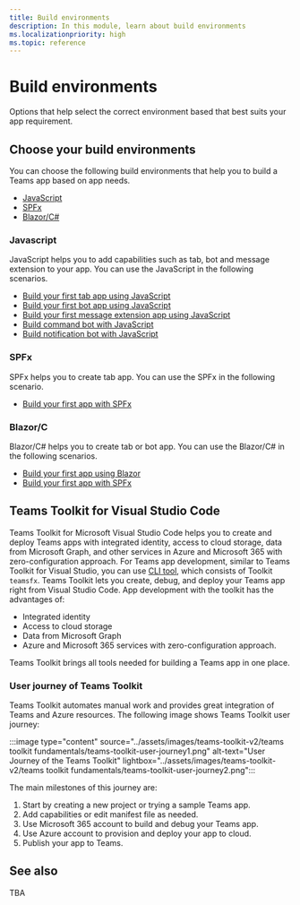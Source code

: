 ```yaml
---
title: Build environments
description: In this module, learn about build environments
ms.localizationpriority: high
ms.topic: reference
---
```

# Build environments

Options that help select the correct environment based that best suits your app requirement.

## Choose your build environments

You can choose the following build environments that help you to build a Teams app based on app needs.

* [JavaScript](#javascript)
* [SPFx](#spfx)
* [Blazor/C#](#blazorc)

### Javascript

JavaScript helps you to add capabilities such as tab, bot and message extension to your app. You can use the JavaScript in the following scenarios.

* [Build your first tab app using JavaScript](../sbs-gs-javascript.yml)
* [Build your first bot app using JavaScript](../sbs-gs-bot.yml)
* [Build your first message extension app using JavaScript](../sbs-gs-msgext.yml)
* [Build command bot with JavaScript](../sbs-gs-commandbot.yml)
* [Build notification bot with JavaScript](../sbs-gs-notificationbot.yml)

### SPFx

SPFx helps you to create tab app. You can use the SPFx in the following scenario.

* [Build your first app with SPFx](../sbs-gs-spfx.yml)

### Blazor/C #

Blazor/C# helps you to create tab or bot app. You can use the Blazor/C# in the following scenarios.

* [Build your first app using Blazor](../sbs-gs-blazorupdate.yml)
* [Build your first app with SPFx](../sbs-gs-spfx.yml)

## Teams Toolkit for Visual Studio Code

Teams Toolkit for Microsoft Visual Studio Code helps you to create and deploy Teams apps with integrated identity, access to cloud storage, data from Microsoft Graph, and other services in Azure and Microsoft 365 with zero-configuration approach. For Teams app development, similar to Teams Toolkit for Visual Studio, you can use [CLI tool](https://github.com/OfficeDev/TeamsFx/blob/dev/docs/cli/user-manual.md), which consists of Toolkit `teamsfx`.
Teams Toolkit lets you create, debug, and deploy your Teams app right from Visual Studio Code. App development with the toolkit has the advantages of:

* Integrated identity
* Access to cloud storage
* Data from Microsoft Graph
* Azure and Microsoft 365 services with zero-configuration approach.

Teams Toolkit brings all tools needed for building a Teams app in one place.

### User journey of Teams Toolkit

Teams Toolkit automates manual work and provides great integration of Teams and Azure resources. The following image shows Teams Toolkit user journey:

:::image type="content" source="../assets/images/teams-toolkit-v2/teams toolkit fundamentals/teams-toolkit-user-journey1.png" alt-text="User Journey of the Teams Toolkit" lightbox="../assets/images/teams-toolkit-v2/teams toolkit fundamentals/teams-toolkit-user-journey2.png":::

The main milestones of this journey are:

1. Start by creating a new project or trying a sample Teams app.
1. Add capabilities or edit manifest file as needed.
1. Use Microsoft 365 account to build and debug your Teams app.
1. Use Azure account to provision and deploy your app to cloud.
1. Publish your app to Teams.

## See also

TBA
